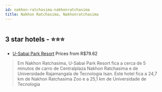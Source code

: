 ```yaml
---
id: nakhon-ratchasima-nakhonratchasima
title: Nakhon Ratchasima, Nakhonratchasima
---
```


<center><img src="https://i.travelapi.com/hotels/14000000/13310000/13307000/13306972/37a6e195_z.jpg" alt="" /></center>


##  3 star hotels - ⭐️⭐️⭐️

-    [U-Sabai Park Resort](https://www.hurb.com/br/aud/https://www.hurb.com/br/hotels/nakhon-ratchasima/u-sabai-park-resort-HT-MX1N?cmp=18055) Prices from R$79.62
   > Em Nakhon Ratchasima, U-Sabai Park Resort fica a cerca de 5 minutos de carro de Centralplaza Nakhon Ratchasima e de Universidade Rajamangala de Tecnologia Isan.  Este hotel fica a 24,7 km de Nakhon Ratchasima Zoo e a 25,1 km de Universidade de Tecnologia 
